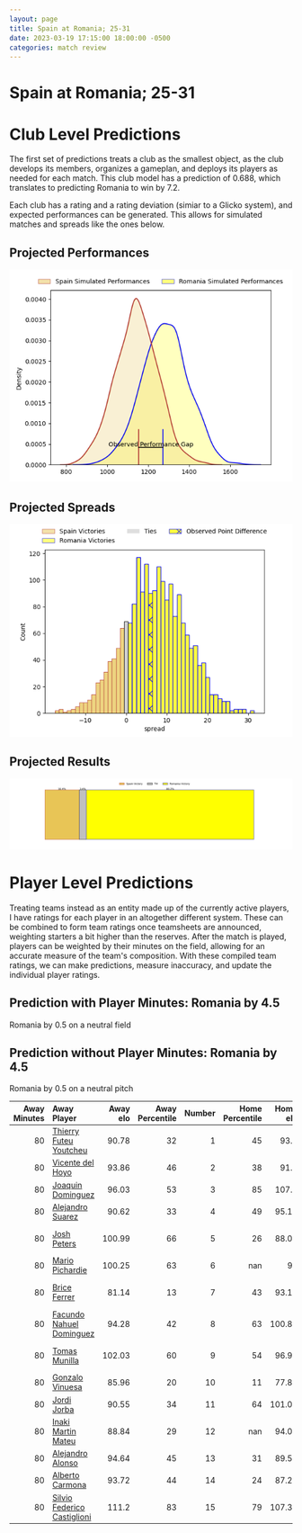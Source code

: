 ```yaml
---  
layout: page  
title: Spain at Romania; 25-31  
date: 2023-03-19 17:15:00 18:00:00 -0500  
categories: match review  
---
```

# Spain at Romania; 25-31

# Club Level Predictions


The first set of predictions treats a club as the smallest object, as the club develops its members, organizes a gameplan, and deploys its players as needed for each match. This club model has a prediction of 0.688, which translates to predicting Romania to win by 7.2.

Each club has a rating and a rating deviation (simiar to a Glicko system), and expected performances can be generated. This allows for simulated matches and spreads like the ones below.
## Projected Performances


![Projected Performances](plots/performances_2023-03-19-Romania-Spain.png)
## Projected Spreads


![Projected Spreads](plots/spreads_2023-03-19-Romania-Spain.png)
## Projected Results


![Projected Results](plots/resultbar_2023-03-19-Romania-Spain.png)
# Player Level Predictions


Treating teams instead as an entity made up of the currently active players, I have ratings for each player in an altogether different system. These can be combined to form team ratings once teamsheets are announced, weighting starters a bit higher than the reserves. After the match is played, players can be weighted by their minutes on the field, allowing for an accurate measure of the team's composition. With these compiled team ratings, we can make predictions, measure inaccuracy, and update the individual player ratings.
## Prediction with Player Minutes: Romania by 4.5


Romania by 0.5 on a neutral field
## Prediction without Player Minutes: Romania by 4.5


Romania by 0.5 on a neutral pitch



|   Away Minutes | Away Player                                                                          |   Away elo |   Away Percentile |   Number |   Home Percentile |   Home elo | Home Player                                                                          |   Home Minutes |
|---------------:|:-------------------------------------------------------------------------------------|-----------:|------------------:|---------:|------------------:|-----------:|:-------------------------------------------------------------------------------------|---------------:|
|             80 | [Thierry Futeu Youtcheu](..//playerfiles//ThierryFuteuYoutcheu_cleaned.md)           |      90.78 |                32 |        1 |                45 |      93.9  | [Alexandru Savin](..//playerfiles//AlexandruSavin_cleaned.md)                        |             80 |
|             80 | [Vicente del Hoyo](..//playerfiles//VicentedelHoyo_cleaned.md)                       |      93.86 |                46 |        2 |                38 |      91.6  | [Ovidiu Cojocaru](..//playerfiles//OvidiuCojocaru_cleaned.md)                        |             80 |
|             80 | [Joaquin Dominguez](..//playerfiles//JoaquinDominguez_cleaned.md)                    |      96.03 |                53 |        3 |                85 |     107.9  | [Gheorge Gajion](..//playerfiles//GheorgeGajion_cleaned.md)                          |             80 |
|             80 | [Alejandro Suarez](..//playerfiles//AlejandroSuarez_cleaned.md)                      |      90.62 |                33 |        4 |                49 |      95.17 | [Mihai Macovei](..//playerfiles//MihaiMacovei_cleaned.md)                            |             80 |
|             80 | [Josh Peters](..//playerfiles//JoshPeters_cleaned.md)                                |     100.99 |                66 |        5 |                26 |      88.01 | [Marius Constantin Antonescu](..//playerfiles//MariusConstantinAntonescu_cleaned.md) |             80 |
|             80 | [Mario Pichardie](..//playerfiles//MarioPichardie_cleaned.md)                        |     100.25 |                63 |        6 |               nan |      95    | [Cristi Boboc](..//playerfiles//CristiBoboc_cleaned.md)                              |             80 |
|             80 | [Brice Ferrer](..//playerfiles//BriceFerrer_cleaned.md)                              |      81.14 |                13 |        7 |                43 |      93.13 | [Christian Marian Chirica](..//playerfiles//ChristianMarianChirica_cleaned.md)       |             80 |
|             80 | [Facundo Nahuel Dominguez](..//playerfiles//FacundoNahuelDominguez_cleaned.md)       |      94.28 |                42 |        8 |                63 |     100.87 | [André Gorin](..//playerfiles//AndréGorin_cleaned.md)                                |             80 |
|             80 | [Tomas Munilla](..//playerfiles//TomasMunilla_cleaned.md)                            |     102.03 |                60 |        9 |                54 |      96.93 | [Gabriel Vasile Rupanu](..//playerfiles//GabrielVasileRupanu_cleaned.md)             |             80 |
|             80 | [Gonzalo Vinuesa](..//playerfiles//GonzaloVinuesa_cleaned.md)                        |      85.96 |                20 |       10 |                11 |      77.88 | [Gabriel Pop](..//playerfiles//GabrielPop_cleaned.md)                                |             80 |
|             80 | [Jordi Jorba](..//playerfiles//JordiJorba_cleaned.md)                                |      90.55 |                34 |       11 |                64 |     101.07 | [Atila Septar](..//playerfiles//AtilaSeptar_cleaned.md)                              |             80 |
|             80 | [Inaki Martin Mateu](..//playerfiles//InakiMartinMateu_cleaned.md)                   |      88.84 |                29 |       12 |               nan |      94.02 | [Fonovai Tangimana](..//playerfiles//FonovaiTangimana_cleaned.md)                    |             80 |
|             80 | [Alejandro Alonso](..//playerfiles//AlejandroAlonso_cleaned.md)                      |      94.64 |                45 |       13 |                31 |      89.55 | [Jason Tomane](..//playerfiles//JasonTomane_cleaned.md)                              |             80 |
|             80 | [Alberto Carmona](..//playerfiles//AlbertoCarmona_cleaned.md)                        |      93.72 |                44 |       14 |                24 |      87.25 | [Marius Simionescu](..//playerfiles//MariusSimionescu_cleaned.md)                    |             80 |
|             80 | [Silvio Federico Castiglioni](..//playerfiles//SilvioFedericoCastiglioni_cleaned.md) |     111.2  |                83 |       15 |                79 |     107.36 | [Paul Popoaia](..//playerfiles//PaulPopoaia_cleaned.md)                              |             80 |

